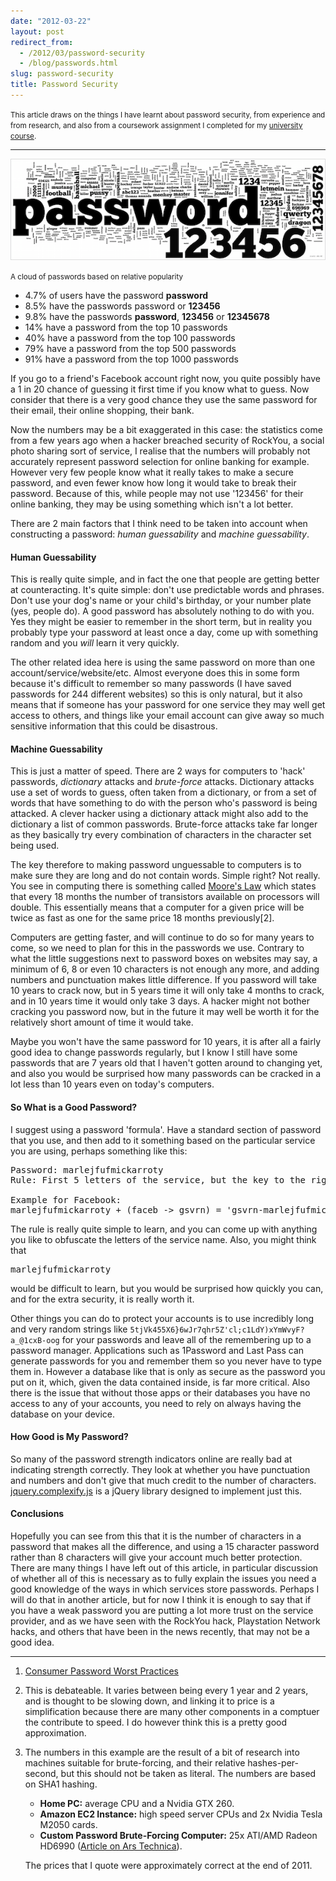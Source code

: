 ```yaml
---
date: "2012-03-22"
layout: post
redirect_from:
  - /2012/03/password-security
  - /blog/passwords.html
slug: password-security
title: Password Security
---
```


<p><small>This article draws on the things I have learnt about password security, from experience and from research, and also from a coursework assignment I completed for my <a href="http://www.ecs.soton.ac.uk/admissions/ug/G421.php">university course</a>.</small></p>

---

![Top Passwords](images/passwords.png)

<p><small>A cloud of passwords based on relative popularity</small></p>

- 4.7% of users have the password **password**
- 8.5% have the passwords password or **123456**
- 9.8% have the passwords **password**, **123456** or **12345678**
- 14% have a password from the top 10 passwords
- 40% have a password from the top 100 passwords
- 79% have a password from the top 500 passwords
- 91% have a password from the top 1000 passwords

If you go to a friend's Facebook account right now, you quite possibly have a 1 in 20 chance of guessing it first time if you know what to guess. Now consider that there is a very good chance they use the same password for their email, their online shopping, their bank.

Now the numbers may be a bit exaggerated in this case: the statistics come from a few years ago when a hacker breached security of RockYou, a social photo sharing sort of service, I realise that the numbers will probably not accurately represent password selection for online banking for example. However very few people know what it really takes to make a secure password, and even fewer know how long it would take to break their password. Because of this, while people may not use '123456' for their online banking, they may be using something which isn't a lot better.

There are 2 main factors that I think need to be taken into account when constructing a password: _human guessability_ and _machine guessability_.

#### Human Guessability

This is really quite simple, and in fact the one that people are getting better at counteracting. It's quite simple: don't use predictable words and phrases. Don't use your dog's name or your child's birthday, or your number plate (yes, people do). A good password has absolutely nothing to do with you. Yes they might be easier to remember in the short term, but in reality you probably type your password at least once a day, come up with something random and you _will_ learn it very quickly.

The other related idea here is using the same password on more than one account/service/website/etc. Almost everyone does this in some form because it's difficult to remember so many passwords (I have saved passwords for 244 different websites) so this is only natural, but it also means that if someone has your password for one service they may well get access to others, and things like your email account can give away so much sensitive information that this could be disastrous.

#### Machine Guessability

This is just a matter of speed. There are 2 ways for computers to 'hack' passwords, _dictionary_ attacks and _brute-force_ attacks. Dictionary attacks use a set of words to guess, often taken from a dictionary, or from a set of words that have something to do with the person who's password is being attacked. A clever hacker using a dictionary attack might also add to the dictionary a list of common passwords. Brute-force attacks take far longer as they basically try every combination of characters in the character set being used.

The key therefore to making password unguessable to computers is to make sure they are long and do not contain words. Simple right? Not really. You see in computing there is something called [Moore's Law](http://en.wikipedia.org/wiki/Moore's_law) which states that every 18 months the number of transistors available on processors will double. This essentially means that a computer for a given price will be twice as fast as one for the same price 18 months previously[2].

Computers are getting faster, and will continue to do so for many years to come, so we need to plan for this in the passwords we use. Contrary to what the little suggestions next to password boxes on websites may say, a minimum of 6, 8 or even 10 characters is not enough any more, and adding numbers and punctuation makes little difference. If you password will take 10 years to crack now, but in 5 years time it will only take 4 months to crack, and in 10 years time it would only take 3 days. A hacker might not bother cracking you password now, but in the future it may well be worth it for the relatively short amount of time it would take.

Maybe you won't have the same password for 10 years, it is after all a fairly good idea to change passwords regularly, but I know I still have some passwords that are 7 years old that I haven't gotten around to changing yet, and also you would be surprised how many passwords can be cracked in a lot less than 10 years even on today's computers.

#### So What is a Good Password?

I suggest using a password 'formula'. Have a standard section of password that you use, and then add to it something based on the particular service you are using, perhaps something like this:

<pre>Password: marlejfufmickarroty
Rule: First 5 letters of the service, but the key to the right on a QWERTY keyboard joined at the front by a dash

Example for Facebook:
marlejfufmickarroty + (faceb -> gsvrn) = 'gsvrn-marlejfufmickarroty'</pre>

The rule is really quite simple to learn, and you can come up with anything you like to obfuscate the letters of the service name. Also, you might think that <pre>marlejfufmickarroty</pre> would be difficult to learn, but you would be surprised how quickly you can, and for the extra security, it is really worth it.

Other things you can do to protect your accounts is to use incredibly long and very random strings like <code>5tjVk455X6}6wJr7qhr5Z'cl;c1LdY)xYmWvyF?a\_@1cxB-oog</code> for your passwords and leave all of the remembering up to a password manager. Applications such as 1Password and Last Pass can generate passwords for you and remember them so you never have to type them in. However a database like that is only as secure as the password you put on it, which, given the data contained inside, is far more critical. Also there is the issue that without those apps or their databases you have no access to any of your accounts, you need to rely on always having the database on your device.

#### How Good is My Password?

So many of the password strength indicators online are really bad at indicating strength correctly. They look at whether you have punctuation and numbers and don't give that much credit to the number of characters. [jquery.complexify.js](https://github.com/danpalmer/jquery.complexify.js/) is a jQuery library designed to implement just this.

#### Conclusions

Hopefully you can see from this that it is the number of characters in a password that makes all the difference, and using a 15 character password rather than 8 characters will give your account much better protection. There are many things I have left out of this article, in particular discussion of whether all of this is necessary as to fully explain the issues you need a good knowledge of the ways in which services store passwords. Perhaps I will do that in another article, but for now I think it is enough to say that if you have a weak password you are putting a lot more trust on the service provider, and as we have seen with the RockYou hack, Playstation Network hacks, and others that have been in the news recently, that may not be a good idea.

---

1. [Consumer Password Worst Practices](http://www.imperva.com/docs/WP_Consumer_Password_Worst_Practices.pdf)
2. This is debateable. It varies between being every 1 year and 2 years, and is thought to be slowing down, and linking it to price is a simplification because there are many other components in a comptuer the contribute to speed. I do however think this is a pretty good approximation.
3. The numbers in this example are the result of a bit of research into machines suitable for brute-forcing, and their relative hashes-per-second, but this should not be taken as literal. The numbers are based on SHA1 hashing.

   - **Home PC:** average CPU and a Nvidia GTX 260.
   - **Amazon EC2 Instance:** high speed server CPUs and 2x Nvidia Tesla M2050 cards.
   - **Custom Password Brute-Forcing Computer:** 25x ATI/AMD Radeon HD6990 ([Article on Ars Technica](http://arstechnica.com/security/2012/12/25-gpu-cluster-cracks-every-standard-windows-password-in-6-hours/)).

   The prices that I quote were approximately correct at the end of 2011.
